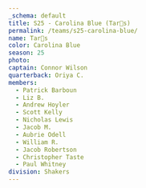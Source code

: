 ```yaml
---
_schema: default
title: S25 - Carolina Blue (Tar👠s)
permalink: /teams/s25-carolina-blue/
name: Tar👠s
color: Carolina Blue
season: 25
photo:
captain: Connor Wilson
quarterback: Oriya C.
members:
  - Patrick Barboun
  - Liz B.
  - Andrew Hoyler
  - Scott Kelly
  - Nicholas Lewis
  - Jacob M.
  - Aubrie Odell
  - William R.
  - Jacob Robertson
  - Christopher Taste
  - Paul Whitney
division: Shakers
---
```

